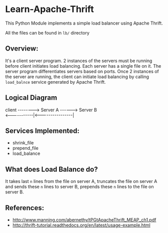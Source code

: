 Learn-Apache-Thrift
===================

This Python Module implements a simple load balancer using Apache Thrift.

All the files can be found in `lb/` directory

## Overview:
It's a client server program. 2 instances of the servers must be running before client initiates load balancing. Each server has a single file on it. The server program differentiates servers based on ports. Once 2 instances of the server are running, the client can initiate load balancing by calling `load_balnce` service generated by Apache Thrift.

## Logical Diagram
client --------> Server A ------> Server B <br />
      <-----------|<----------------|

## Services Implemented:
* shrink_file
* prepend_file
* load_balance

## What does Load Balance do?
It takes last `n` lines from the file on server A, truncates the file on server A and sends these `n` lines to server B, prepends these `n` lines to the file on server B.

## References:
* http://www.manning.com/abernethy/tPGtApacheThrift_MEAP_ch1.pdf
* http://thrift-tutorial.readthedocs.org/en/latest/usage-example.html

